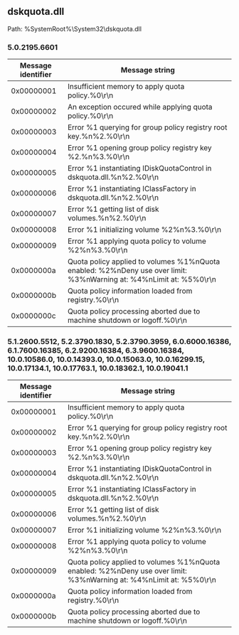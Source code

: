 ## dskquota.dll

Path: %SystemRoot%\System32\dskquota.dll

### 5.0.2195.6601

Message identifier | Message string
--- | ---
0x00000001 | Insufficient memory to apply quota policy.%0\r\n
0x00000002 | An exception occured while applying quota policy.%0\r\n
0x00000003 | Error %1 querying for group policy registry root key.%n%2.%0\r\n
0x00000004 | Error %1 opening group policy registry key %2.%n%3.%0\r\n
0x00000005 | Error %1 instantiating IDiskQuotaControl in dskquota.dll.%n%2.%0\r\n
0x00000006 | Error %1 instantiating IClassFactory in dskquota.dll.%n%2.%0\r\n
0x00000007 | Error %1 getting list of disk volumes.%n%2.%0\r\n
0x00000008 | Error %1 initializing volume %2%n%3.%0\r\n
0x00000009 | Error %1 applying quota policy to volume %2%n%3.%0\r\n
0x0000000a | Quota policy applied to volumes %1%nQuota enabled: %2%nDeny use over limit: %3%nWarning at: %4%nLimit at: %5%0\r\n
0x0000000b | Quota policy information loaded from registry.%0\r\n
0x0000000c | Quota policy processing aborted due to machine shutdown or logoff.%0\r\n

### 5.1.2600.5512, 5.2.3790.1830, 5.2.3790.3959, 6.0.6000.16386, 6.1.7600.16385, 6.2.9200.16384, 6.3.9600.16384, 10.0.10586.0, 10.0.14393.0, 10.0.15063.0, 10.0.16299.15, 10.0.17134.1, 10.0.17763.1, 10.0.18362.1, 10.0.19041.1

Message identifier | Message string
--- | ---
0x00000001 | Insufficient memory to apply quota policy.%0\r\n
0x00000002 | Error %1 querying for group policy registry root key.%n%2.%0\r\n
0x00000003 | Error %1 opening group policy registry key %2.%n%3.%0\r\n
0x00000004 | Error %1 instantiating IDiskQuotaControl in dskquota.dll.%n%2.%0\r\n
0x00000005 | Error %1 instantiating IClassFactory in dskquota.dll.%n%2.%0\r\n
0x00000006 | Error %1 getting list of disk volumes.%n%2.%0\r\n
0x00000007 | Error %1 initializing volume %2%n%3.%0\r\n
0x00000008 | Error %1 applying quota policy to volume %2%n%3.%0\r\n
0x00000009 | Quota policy applied to volumes %1%nQuota enabled: %2%nDeny use over limit: %3%nWarning at: %4%nLimit at: %5%0\r\n
0x0000000a | Quota policy information loaded from registry.%0\r\n
0x0000000b | Quota policy processing aborted due to machine shutdown or logoff.%0\r\n
